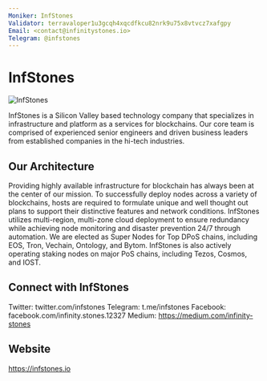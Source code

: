 ```yaml
---
Moniker: InfStones
Validator: terravaloper1u3gcqh4xqcdfkcu82nrk9u75x8vtvcz7xafgpy
Email: <contact@infinitystones.io>
Telegram: @infstones
---
```


# InfStones
![InfStones](https://infinitystones.io/bp_info/image/logo_1024.png)

InfStones is a Silicon Valley based technology company that specializes in infrastructure and platform as a services for blockchains. Our core team is comprised of experienced senior engineers and driven business leaders from established companies in the hi-tech industries.

## Our Architecture

Providing highly available infrastructure for blockchain has always been at the center of our mission. To successfully deploy nodes across a variety of blockchains, hosts are required to formulate unique and well thought out plans to support their distinctive features and network conditions. InfStones utilizes multi-region, multi-zone cloud deployment to ensure redundancy while achieving node monitoring and disaster prevention 24/7 through automation. We are elected as Super Nodes for Top DPoS chains, including EOS, Tron, Vechain, Ontology, and Bytom. InfStones is also actively operating staking nodes on major PoS chains, including Tezos, Cosmos, and IOST.

## Connect with InfStones

Twitter: twitter.com/infstones
Telegram: t.me/infstones
Facebook: facebook.com/infinity.stones.12327
Medium: https://medium.com/infinity-stones

## Website

https://infstones.io
